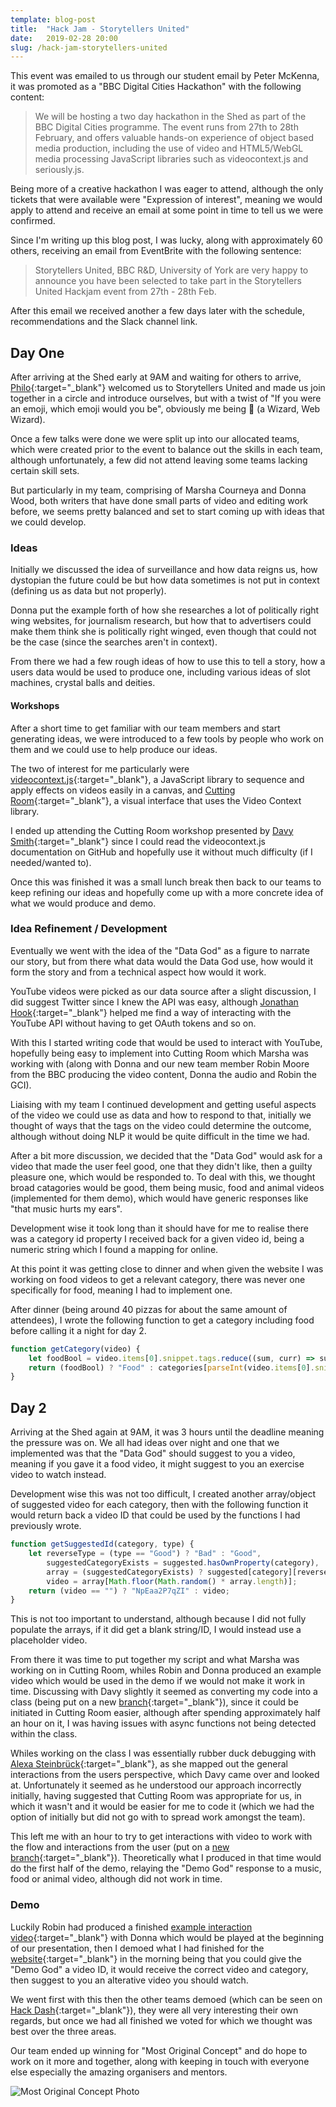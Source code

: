 ```yaml
---
template: blog-post
title:  "Hack Jam - Storytellers United"
date:   2019-02-28 20:00
slug: /hack-jam-storytellers-united
---
```


This event was emailed to us through our student email by Peter McKenna, it was promoted as a "BBC Digital Cities Hackathon" with the following content:

> We will be hosting a two day hackathon in the Shed as part of the BBC Digital Cities programme. The event runs from 27th to 28th February, and offers valuable hands-on experience of object based media production, including the use of video and HTML5/WebGL media processing JavaScript libraries such as videocontext.js and seriously.js.

Being more of a creative hackathon I was eager to attend, although the only tickets that were available were "Expression of interest", meaning we would apply to attend and receive an email at some point in time to tell us we were confirmed.

Since I'm writing up this blog post, I was lucky, along with approximately 60 others, receiving an email from EventBrite with the following sentence:

> Storytellers United, BBC R&D, University of York are very happy to announce you have been selected to take part in the Storytellers United Hackjam event from 27th - 28th Feb.

After this email we received another a few days later with the schedule, recommendations and the Slack channel link. 

## Day One

After arriving at the Shed early at 9AM and waiting for others to arrive, [Philo](https://twitter.com/phivk){:target="_blank"} welcomed us to Storytellers United and made us join together in a circle and introduce ourselves, but with a twist of "If you were an emoji, which emoji would you be", obviously me being 🧙 (a Wizard, Web Wizard).

Once a few talks were done we were split up into our allocated teams, which were created prior to the event to balance out the skills in each team, although unfortunately, a few did not attend leaving some teams lacking certain skill sets.

But particularly in my team, comprising of Marsha Courneya and Donna Wood, both writers that have done small parts of video and editing work before, we seems pretty balanced and set to start coming up with ideas that we could develop.

### Ideas

Initially we discussed the idea of surveillance and how data reigns us, how dystopian the future could be but how data sometimes is not put in context (defining us as data but not properly).

Donna put the example forth of how she researches a lot of politically right wing websites, for journalism research, but how that to advertisers could make them think she is politically right winged, even though that could not be the case (since the searches aren't in context).

From there we had a few rough ideas of how to use this to tell a story, how a users data would be used to produce one, including various ideas of slot machines, crystal balls and deities.

#### Workshops

After a short time to get familiar with our team members and start generating ideas, we were introduced to a few tools by people who work on them and we could use to help produce our ideas.

The two of interest for me particularly were [videocontext.js](https://github.com/bbc/VideoContext){:target="_blank"}, a JavaScript library to sequence and apply effects on videos easily in a canvas, and [Cutting Room](https://github.com/Object-Based-media/cutting-room){:target="_blank"}, a visual interface that uses the Video Context library.

I ended up attending the Cutting Room workshop presented by [Davy Smith](https://twitter.com/DDDDavy){:target="_blank"} since I could read the videocontext.js documentation on GitHub and hopefully use it without much difficulty (if I needed/wanted to).

Once this was finished it was a small lunch break then back to our teams to keep refining our ideas and hopefully come up with a more concrete idea of what we would produce and demo.

### Idea Refinement / Development

Eventually we went with the idea of the "Data God" as a figure to narrate our story, but from there what data would the Data God use, how would it form the story and from a technical aspect how would it work.

YouTube videos were picked as our data source after a slight discussion, I did suggest Twitter since I knew the API was easy, although [Jonathan Hook](https://twitter.com/jonathanhook){:target="_blank"} helped me find a way of interacting with the YouTube API without having to get OAuth tokens and so on.

With this I started writing code that would be used to interact with YouTube, hopefully being easy to implement into Cutting Room which Marsha was working with (along with Donna and our new team member Robin Moore from the BBC producing the video content, Donna the audio and Robin the GCI).

Liaising with my team I continued development and getting useful aspects of the video we could use as data and how to respond to that, initially we thought of ways that the tags on the video could determine the outcome, although without doing NLP it would be quite difficult in the time we had.

After a bit more discussion, we decided that the "Data God" would ask for a video that made the user feel good, one that they didn't like, then a guilty pleasure one, which would be responded to. To deal with this, we thought broad catagories would be good, them being music, food and animal videos (implemented for them demo), which would have generic responses like "that music hurts my ears".

Development wise it took long than it should have for me to realise there was a category id property I received back for a given video id, being a numeric string which I found a mapping for online.

At this point it was getting close to dinner and when given the website I was working on food videos to get a relevant category, there was never one specifically for food, meaning I had to implement one.

After dinner (being around 40 pizzas for about the same amount of attendees), I wrote the following function to get a category including food before calling it a night for day 2.

```javascript
function getCategory(video) {
    let foodBool = video.items[0].snippet.tags.reduce((sum, curr) => sum || curr.toLowerCase().includes("food"), false);
    return (foodBool) ? "Food" : categories[parseInt(video.items[0].snippet.categoryId)];
}
```

## Day 2

Arriving at the Shed again at 9AM, it was 3 hours until the deadline meaning the pressure was on. We all had ideas over night and one that we implemented was that the "Data God" should suggest to you a video, meaning if you gave it a food video, it might suggest to you an exercise video to watch instead.

Development wise this was not too difficult, I created another array/object of suggested video for each category, then with the following function it would return back a video ID that could be used by the functions I had previously wrote.

```javascript
function getSuggestedId(category, type) {
    let reverseType = (type == "Good") ? "Bad" : "Good",
        suggestedCategoryExists = suggested.hasOwnProperty(category),
        array = (suggestedCategoryExists) ? suggested[category][reverseType] : random[reverseType],
        video = array[Math.floor(Math.random() * array.length)];
    return (video == "") ? "NpEaa2P7qZI" : video;
}
```

This is not too important to understand, although because I did not fully populate the arrays, if it did get a blank string/ID, I would instead use a placeholder video.

From there it was time to put together my script and what Marsha was working on in Cutting Room, whiles Robin and Donna produced an example video which would be used in the demo if we would not make it work in time. Discussing with Davy slightly it seemed as converting my code into a class (being put on a new [branch](https://github.com/Sean12697/YouTube_Video_Info/tree/class){:target="_blank"}), since it could be initiated in Cutting Room easier, although after spending approximately half an hour on it, I was having issues with async functions not being detected within the class.

Whiles working on the class I was essentially rubber duck debugging with [Alexa Steinbrück](https://twitter.com/alexabruck){:target="_blank"}, as she mapped out the general interactions from the users perspective, which Davy came over and looked at. Unfortunately it seemed as he understood our approach incorrectly initially, having suggested that Cutting Room was appropriate for us, in which it wasn't and it would be easier for me to code it (which we had the option of initially but did not go with to spread work amongst the team).

This left me with an hour to try to get interactions with video to work with the flow and interactions from the user (put on a [new branch](https://github.com/Sean12697/YouTube_Video_Info/tree/classic){:target="_blank"}). Theoretically what I produced in that time would do the first half of the demo, relaying the "Demo God" response to a music, food or animal video, although did not work in time.

### Demo

Luckily Robin had produced a finished [example interaction video](https://www.youtube.com/watch?v=aaTm0bS6264){:target="_blank"} with Donna which would be played at the beginning of our presentation, then I demoed what I had finished for the [website](https://sean12697.github.io/YouTube_Video_Info/){:target="_blank"} in the morning being that you could give the "Demo God" a video ID, it would receive the correct video and category, then suggest to you an alterative video you should watch.

We went first with this then the other teams demoed (which can be seen on [Hack Dash](https://hackdash.org/dashboards/suhackjam){:target="_blank"}), they were all very interesting their own regards, but once we had all finished we voted for which we thought was best over the three areas.

Our team ended up winning for "Most Original Concept" and do hope to work on it more and together, along with keeping in touch with everyone else especially the amazing organisers and mentors.

![Most Original Concept Photo](https://pbs.twimg.com/media/D0gk_dEW0AA8RwH.jpg:large)